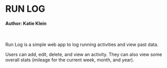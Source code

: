 # RUN LOG
<h4>Author: Katie Klein</h4>

<br>
<p>Run Log is a simple web app to log running activities and view past data.</p>
<p>Users can add, edit, delete, and view an activity. They can also view some overall stats (mileage for the current week, month, and year).</p>


